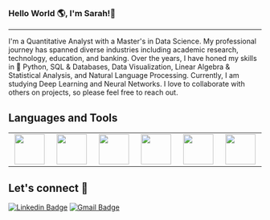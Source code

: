 ### Hello World :earth_americas:,  I'm Sarah!👋
***

I'm a Quantitative Analyst with a Master's in Data Science. My professional journey has spanned diverse industries including academic research, technology, education, and banking. Over the years, I have honed my skills in 🐍 Python, SQL & Databases, Data Visualization, Linear Algebra & Statistical Analysis, and Natural Language Processing. Currently, I am studying Deep Learning and Neural Networks. I love to collaborate with others on projects, so please feel free to reach out. 


## Languages and Tools
<table>
<tbody>
<tr>
<td align="center" width="15%">
<img height=60px src="https://www.vectorlogo.zone/logos/python/python-ar21.svg"> 
</td>

<td align="center" width="15%">
<img height=60px src="https://jupyter.org/assets/homepage/main-logo.svg"> 
</td>
  
<td align="center" width="15%">
<img height=60px src="https://profilinator.rishav.dev/skills-assets/postgresql-original-wordmark.svg"> 
</td>

<td align="center" width="15%">
<img height=60px src="https://scikit-learn.org/stable/_static/scikit-learn-logo-small.png">
</td>

<td align="center" width="15%">
<img height=60px src="https://pandas.pydata.org/static/img/pandas.svg"> 
</td>

<td align="center" width="15%">
<img height=60px src="https://www.vectorlogo.zone/logos/mysql/mysql-official.svg"> 
</td>
<!-- </tr>
<tr>
<td align="center" width="15%">
<img height=60px src="https://www.vectorlogo.zone/logos/python/python-ar21.svg"> 
</td> -->
</tbody>
</table>

<!--## Github Stats  
<div align="left"><img src="https://github-readme-stats.vercel.app/api?username=sarahamiraslani&show_icons=true&count_private=true&hide_border=true" align="center" /></div>  -->

##  Let's connect :speech_balloon:
[![Linkedin Badge](https://img.shields.io/badge/-SarahAmiraslani-blue?style=flat-square&logo=Linkedin&logoColor=white&link=https://www.linkedin.com/in/sarahamiraslani/)](https://www.linkedin.com/in/sarahamiraslani/) [![Gmail Badge](https://img.shields.io/badge/-sarahamiraslani@gmail.com-c14438?style=flat-square&logo=Gmail&logoColor=white&link=mailto:sarahamiraslani@gmail.com)](mailto:sarahamiraslani@gmail.com)


